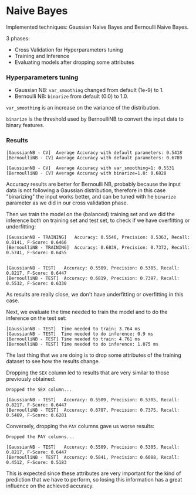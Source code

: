 # Naive Bayes

Implemented techniques: Gaussian Naive Bayes and Bernoulli Naive Bayes.

3 phases:
- Cross Validation for Hyperparameters tuning
- Training and Inference
- Evaluating models after dropping some attributes

### Hyperparameters tuning

- Gaussian NB: `var_smoothing` changed from default (1e-9) to 1.
- Bernoulli NB: `binarize` from default (0.0) to 1.0.

`var_smoothing` is an increase on the variance of the distribution.

`binarize` is the threshold used by BernoulliNB to convert the input data to binary features.

### Results

```
[GaussianNB - CV]  Average Accuracy with default parameters: 0.5418
[BernoulliNB - CV] Average Accuracy with default parameters: 0.6789
```

```
[GaussianNB - CV]  Average Accuracy with var_smoothing=1: 0.5531
[BernoulliNB - CV] Average Accuracy with binarize=1.0: 0.6828
```

Accuracy results are better for Bernoulli NB, probably because the input data is not following a Gaussian distribution, therefore in this case "binarizing" the input works better, and can be tuned with he `binarize` parameter as we did in our cross validation phase.

Then we train the model on the (balanced) training set and we did the inference both on training set and test set, to check if we have overfitting or underfitting:

```
[GaussianNB - TRAINING]   Accuracy: 0.5540, Precision: 0.5363, Recall: 0.8141, F-Score: 0.6466
[BernoulliNB - TRAINING]  Accuracy: 0.6839, Precision: 0.7372, Recall: 0.5741, F-Score: 0.6455


[GaussianNB - TEST]   Accuracy: 0.5509, Precision: 0.5305, Recall: 0.8217, F-Score: 0.6447
[BernoulliNB - TEST]  Accuracy: 0.6819, Precision: 0.7397, Recall: 0.5532, F-Score: 0.6330
```

As results are really close, we don't have underfitting or overfitting in this case.

Next, we evaluate the time needed to train the model and to do the inference on the test set:

```
[GaussianNB - TEST]  Time needed to train: 3.764 ms
[GaussianNB - TEST]  Time needed to do inference: 0.9 ms
[BernoulliNB - TEST] Time needed to train: 4.761 ms
[BernoulliNB - TEST] Time needed to do inference: 1.075 ms
```

The last thing that we are doing is to drop some attributes of the training dataset to see how the results change.

Dropping the `SEX` column led to results that are very similar to those previously obtained:

```
Dropped the SEX column...

[GaussianNB - TEST]   Accuracy: 0.5509, Precision: 0.5305, Recall: 0.8217, F-Score: 0.6447
[BernoulliNB - TEST]  Accuracy: 0.6787, Precision: 0.7375, Recall: 0.5469, F-Score: 0.6281
```

Conversely, dropping the `PAY` columns gave us worse results:

```
Dropped the PAY columns...

[GaussianNB - TEST]   Accuracy: 0.5509, Precision: 0.5305, Recall: 0.8217, F-Score: 0.6447
[BernoulliNB - TEST]  Accuracy: 0.5841, Precision: 0.6088, Recall: 0.4512, F-Score: 0.5183
```
This is expected since these attributes are very important for the kind of prediction that we have to perform, so losing this information has a great influence on the achieved accuracy.
